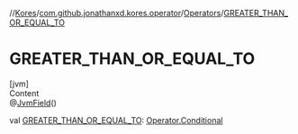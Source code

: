 //[Kores](../../index.md)/[com.github.jonathanxd.kores.operator](../index.md)/[Operators](index.md)/[GREATER_THAN_OR_EQUAL_TO](-g-r-e-a-t-e-r_-t-h-a-n_-o-r_-e-q-u-a-l_-t-o.md)



# GREATER_THAN_OR_EQUAL_TO  
[jvm]  
Content  
@[JvmField](https://kotlinlang.org/api/latest/jvm/stdlib/kotlin.jvm/-jvm-field/index.html)()  
  
val [GREATER_THAN_OR_EQUAL_TO](-g-r-e-a-t-e-r_-t-h-a-n_-o-r_-e-q-u-a-l_-t-o.md): [Operator.Conditional](../-operator/-conditional/index.md)  



